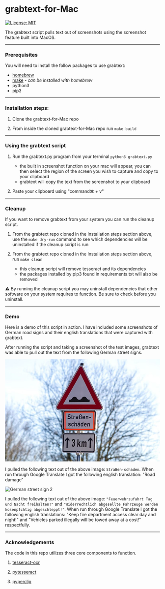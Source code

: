 # grabtext-for-Mac
[![License: MIT](https://img.shields.io/badge/License-MIT-yellow.svg)](https://opensource.org/licenses/MIT)

The grabtext script pulls text out of screenshots using the screenshot feature built into MacOS. 

---
### Prerequisites
You will need to install the follow packages to use grabtext:
- [homebrew](https://brew.sh/)
- [make](https://formulae.brew.sh/formula/make) - *can be installed with homebrew*
- python3
- pip3

---
### Installation steps:
1. Clone the grabtext-for-Mac repo

2. From inside the cloned grabtext-for-Mac repo run ```make build```

---
### Using the grabtext script

1. Run the grabtext.py program from your terminal ```python3 grabtext.py ```
    - the built in screenshot function on your mac will appear, you can then select the region of the screen you wish to capture and copy to your clipboard
    - grabtext will copy the text from the screenshot to your clipboard
    
2. Paste your clipboard using "command⌘ + v"

---
### Cleanup
If you want to remove grabtext from your system you can run the cleanup script.
1. From the grabtext repo cloned in the Installation steps section above, use the ```make dry-run``` command to see which dependencies will be uninstalled if the cleanup script is run

2. From the grabtext repo cloned in the Installation steps section above, run ```make clean```
    - this cleanup script will remove tesseract and its dependencies
    - the packages installed by pip3 found in requirements.txt will also be removed


⚠️ By running the cleanup script you may uninstall dependencies that other software on your system requires to function. Be sure to check before you uninstall.

---
### Demo
Here is a demo of this script in action. I have included some screenshots of German road signs and their english translations that were captured with grabtext.

After running the script and taking a screenshot of the test images, grabtext was able to pull out the text from the following German street signs.

![German street sign 1](images/german_road_sign1.jpg)

I pulled the following text out of the above image:
```StraBen-schaden```. When run through Google Translate I got the following english translation: "Road damage"

![German street sign 2](images/german_road_sign2.jpg)

I pulled the following text out of the above image:
```"Feuerwehrzufahrt Tag und Nacht freihalten!"``` and ```"Widerrechtlich abgesellte Fahrzeuge werden kosenpfchtig abgeschleppt!"```. When run through Google Translate I got the following english translations: "Keep fire department access clear day and night!" and "Vehicles parked illegally will be towed away at a cost!" respectfully.

---
### Acknowledgements
The code in this repo utilizes three core components to function. 

1. [tesseract-ocr](https://github.com/tesseract-ocr/tesseract)

2. [pytesseract](https://github.com/madmaze/pytesseract)

3. [pyperclip](https://github.com/asweigart/pyperclip)